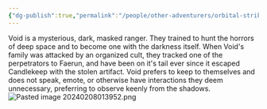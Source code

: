 ```yaml
---
{"dg-publish":true,"permalink":"/people/other-adventurers/orbital-strike/void/","tags":["Character","Ally","Faerun"]}
---
```




Void is a mysterious, dark, masked ranger.  They trained to hunt the horrors of deep space and to become one with the darkness itself. When Void's family was attacked by an organized cult, they tracked one of the perpetrators to Faerun, and have been on it's tail ever since it escaped Candlekeep with the stolen artifact. Void prefers to keep to themselves and does not speak, emote, or otherwise have interactions they deem unnecessary, preferring to observe keenly from the shadows.
![Pasted image 20240208013952.png](/img/user/Z_Attachments/Pasted%20image%2020240208013952.png)